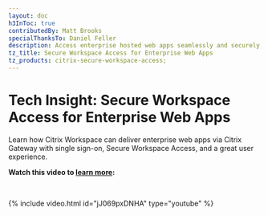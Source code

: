 ```yaml
---
layout: doc
h3InToc: true
contributedBy: Matt Brooks
specialThanksTo: Daniel Feller
description: Access enterprise hosted web apps seamlessly and securely through Citrix Workspace via Citrix Gateway.
tz_title: Secure Workspace Access for Enterprise Web Apps
tz_products: citrix-secure-workspace-access;
---
```

# Tech Insight: Secure Workspace Access for Enterprise Web Apps

Learn how Citrix Workspace can deliver enterprise web apps via Citrix Gateway with single sign-on, Secure Workspace Access, and a great user experience.

**Watch this video to [learn more](https://www.youtube.com/watch?v=jJ069pxDNHA):**

&nbsp;

{% include video.html id="jJ069pxDNHA" type="youtube" %}
